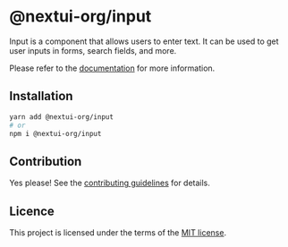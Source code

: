 # @nextui-org/input

Input is a component that allows users to enter text. It can be used to get user inputs in forms, search fields, and more.

Please refer to the [documentation](https://nextui.org/docs/components/input) for more information.

## Installation

```sh
yarn add @nextui-org/input
# or
npm i @nextui-org/input
```

## Contribution

Yes please! See the
[contributing guidelines](https://github.com/nextui-org/nextui/blob/master/CONTRIBUTING.md)
for details.

## Licence

This project is licensed under the terms of the
[MIT license](https://github.com/nextui-org/nextui/blob/master/LICENSE).
